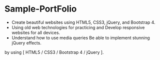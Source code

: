 # Sample-PortFolio
- Create beautiful websites using HTML5, CSS3, jQuery, and Bootstrap 4.
- Using old web technologies for practicing and Develop responsive websites for all devices. 
- Understand how to use media queries Be able to implement stunning jQuery effects.

by using [ HTML5 / CSS3 / Bootstrap 4 / jQuery ].
